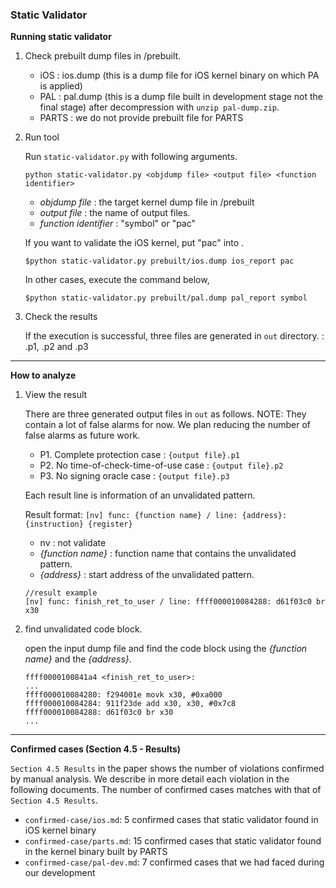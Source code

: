 ### Static Validator

**Running static validator**

1. Check prebuilt dump files in /prebuilt.

   - iOS : ios.dump (this is a dump file for iOS kernel binary on which PA is applied)
   - PAL : pal.dump (this is a dump file built in development stage not the final stage) after decompression with `unzip pal-dump.zip`.
   - PARTS : we do not provide prebuilt file for PARTS

2. Run tool

   Run `static-validator.py` with following arguments.

   ```
   python static-validator.py <objdump file> <output file> <function identifier>
   ```

   - *objdump file* : the target kernel dump file in /prebuilt
   - *output file* : the name of output files.
   - *function identifier* : "symbol" or "pac"

   If you want to validate the iOS kernel, put "pac" into <function identifier>.

   ```
   $python static-validator.py prebuilt/ios.dump ios_report pac
   ```

   In other cases, execute the command below,

   ```
   $python static-validator.py prebuilt/pal.dump pal_report symbol
   ```

3. Check the results

   If the execution is successful, three files are generated in `out` directory. : <output file>.p1, <output file>.p2 and <output file>.p3
   

---

**How to analyze**

1. View the result

   There are three generated output files in `out` as follows.
   NOTE: They contain a lot of false alarms for now. We plan reducing the number of false alarms as future work.

   - P1. Complete protection case : `{output file}.p1` 
   - P2. No time-of-check-time-of-use case : `{output file}.p2`
   - P3. No signing oracle case : `{output file}.p3`

   Each result line is information of an unvalidated pattern.

   Result format: `[nv] func: {function name} / line: {address}: {instruction} {register}`

   	- nv : not validate
   	- *{function name}* : function name that contains the unvalidated pattern.
   	- *{address}* : start address of the unvalidated pattern.

   ```
   //result example
   [nv] func: finish_ret_to_user / line: ffff000010084288: d61f03c0 br x30
   ```

2. find unvalidated code block.

   open the input dump file and find the code block using the *{function name}* and the *{address}*.

   ```
   ffff0000100841a4 <finish_ret_to_user>:
   ...
   ffff000010084280: f294001e movk x30, #0xa000
   ffff000010084284: 911f23de add x30, x30, #0x7c8
   ffff000010084288: d61f03c0 br x30
   ...
   ```

---

**Confirmed cases (Section 4.5 - Results)**

`Section 4.5 Results` in the paper shows the number of violations confirmed by manual analysis.
We describe in more detail each violation in the following documents.
The number of confirmed cases matches with that of `Section 4.5 Results`.

- `confirmed-case/ios.md`: 5 confirmed cases that static validator found in iOS kernel binary
- `confirmed-case/parts.md`: 15 confirmed cases that static validator found in the kernel binary built by PARTS
- `confirmed-case/pal-dev.md`: 7 confirmed cases that we had faced during our development
